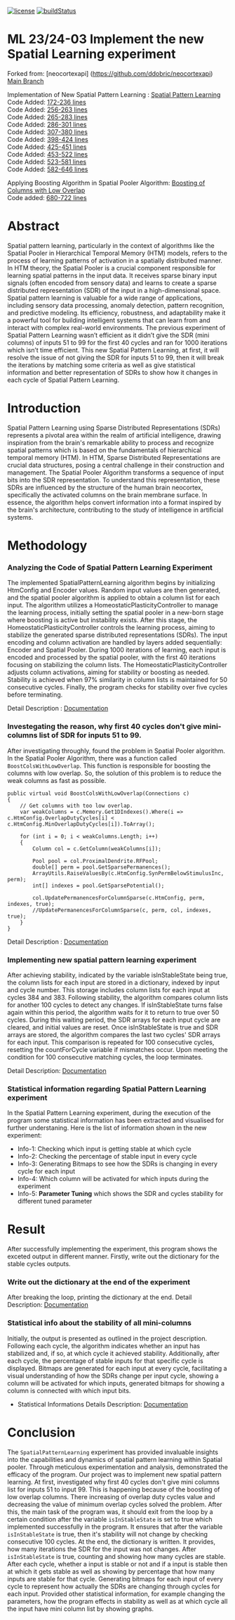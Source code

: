 [![license](https://img.shields.io/github/license/mashape/apistatus.svg?maxAge=2592000)](https://github.com/ddobric/htmdotnet/blob/master/LICENSE)
[![buildStatus](https://github.com/ddobric/neocortexapi/workflows/.NET%20Core/badge.svg)](https://github.com/ddobric/neocortexapi/actions?query=workflow%3A%22.NET+Core%22)
# ML 23/24-03 Implement the new Spatial Learning experiment

Forked from: [neocortexapi] (https://github.com/ddobric/neocortexapi)
[Main Branch](https://github.com/fahimtalukdarakash/neocortexapi_Team_SqrAS)

Implementation of New Spatial Pattern Learning : [Spatial Pattern Learning](https://github.com/fahimtalukdarakash/neocortexapi_Team_SqrAS/blob/master/source/Samples/NeoCortexApiSample/SpatialPatternLearning.cs) </br>
Code Added: [172-236 lines](https://github.com/fahimtalukdarakash/neocortexapi_Team_SqrAS/blob/bbfab249cb11380daee1b2de9d93a60845f25c97/source/Samples/NeoCortexApiSample/SpatialPatternLearning.cs#L172C1-L236C14) </br>
Code Added: [256-263 lines](https://github.com/fahimtalukdarakash/neocortexapi_Team_SqrAS/blob/bbfab249cb11380daee1b2de9d93a60845f25c97/source/Samples/NeoCortexApiSample/SpatialPatternLearning.cs#L256C1-L263C132) </br>
Code Added: [265-283 lines](https://github.com/fahimtalukdarakash/neocortexapi_Team_SqrAS/blob/bbfab249cb11380daee1b2de9d93a60845f25c97/source/Samples/NeoCortexApiSample/SpatialPatternLearning.cs#L265C1-L283C22) </br>
Code Added: [286-301 lines](https://github.com/fahimtalukdarakash/neocortexapi_Team_SqrAS/blob/bbfab249cb11380daee1b2de9d93a60845f25c97/source/Samples/NeoCortexApiSample/SpatialPatternLearning.cs#L286C1-L301C22) </br>
Code Added: [307-380 lines](https://github.com/fahimtalukdarakash/neocortexapi_Team_SqrAS/blob/bbfab249cb11380daee1b2de9d93a60845f25c97/source/Samples/NeoCortexApiSample/SpatialPatternLearning.cs#L307C1-L380C66) </br>
Code Added: [398-424 lines](https://github.com/fahimtalukdarakash/neocortexapi_Team_SqrAS/blob/bbfab249cb11380daee1b2de9d93a60845f25c97/source/Samples/NeoCortexApiSample/SpatialPatternLearning.cs#L398C1-L424C10) </br>
Code Added: [425-451 lines](https://github.com/fahimtalukdarakash/neocortexapi_Team_SqrAS/blob/bbfab249cb11380daee1b2de9d93a60845f25c97/source/Samples/NeoCortexApiSample/SpatialPatternLearning.cs#L398C1-L424C10) </br>
Code Added: [453-522 lines](https://github.com/fahimtalukdarakash/neocortexapi_Team_SqrAS/blob/bbfab249cb11380daee1b2de9d93a60845f25c97/source/Samples/NeoCortexApiSample/SpatialPatternLearning.cs#L453C1-L522C1) </br>
Code Added: [523-581 lines](https://github.com/fahimtalukdarakash/neocortexapi_Team_SqrAS/blob/bbfab249cb11380daee1b2de9d93a60845f25c97/source/Samples/NeoCortexApiSample/SpatialPatternLearning.cs#L523C1-L581C10) </br>
Code Added: [582-646 lines](https://github.com/fahimtalukdarakash/neocortexapi_Team_SqrAS/blob/bbfab249cb11380daee1b2de9d93a60845f25c97/source/Samples/NeoCortexApiSample/SpatialPatternLearning.cs#L582C1-L646C2) </br>

Applying Boosting Algorithm in Spatial Pooler Algorithm: [Boosting of Columns with Low Overlap](https://github.com/fahimtalukdarakash/neocortexapi_Team_SqrAS/blob/master/source/NeoCortexApi/SpatialPooler.cs)</br>
Code added: [680-722 lines](https://github.com/fahimtalukdarakash/neocortexapi_Team_SqrAS/blob/aa74a4ef6155784d7d0abc14669e817eab47d111/source/NeoCortexApi/SpatialPooler.cs#L680C1-L723C1)</br>

# Abstract
Spatial pattern learning, particularly in the context of algorithms like the Spatial Pooler in Hierarchical Temporal Memory (HTM) models, refers to the process of learning patterns of activation in a spatially distributed manner. In HTM theory, the Spatial Pooler is a crucial component responsible for learning spatial patterns in the input data. It receives sparse binary input signals (often encoded from sensory data) and learns to create a sparse distributed representation (SDR) of the input in a high-dimensional space. Spatial pattern learning is valuable for a wide range of applications, including sensory data processing, anomaly detection, pattern recognition, and predictive modeling. Its efficiency, robustness, and adaptability make it a powerful tool for building intelligent systems that can learn from and interact with complex real-world environments. The previous experiment of Spatial Pattern Learning wasn’t efficient as it didn’t give the SDR (mini columns) of inputs 51 to 99 for the first 40 cycles and ran for 1000 iterations which isn’t time efficient. This new Spatial Pattern Learning, at first, it will resolve the issue of not giving the SDR for inputs 51 to 99, then it will break the iterations by matching some criteria as well as give statistical information and better representation of SDRs to show how it changes in each cycle of Spatial Pattern Learning.

# Introduction
Spatial Pattern Learning using Sparse Distributed Representations (SDRs) represents a pivotal area within the realm of artificial intelligence, drawing inspiration from the brain's remarkable ability to process and recognize spatial patterns which is based on the fundamentals of hierarchical temporal memory (HTM). In HTM, Sparse Distributed Representations are crucial data structures, posing a central challenge in their construction and management. The Spatial Pooler Algorithm transforms a sequence of input bits into the SDR representation. To understand this representation, these SDRs are influenced by the structure of the human brain neocortex, specifically the activated columns on the brain membrane surface. In essence, the algorithm helps convert information into a format inspired by the brain's architecture, contributing to the study of intelligence in artificial systems.

# Methodology

### Analyzing the Code of Spatial Pattern Learning Experiment
The implemented SpatialPatternLearning algorithm begins by initializing HtmConfig and Encoder values. Random input values are then generated, and the spatial pooler algorithm is applied to obtain a column list for each input. The algorithm utilizes a HomeostaticPlasticityController to manage the learning process, initially setting the spatial pooler in a new-born stage where boosting is active but instability exists. After this stage, the HomeostaticPlasticityController controls the learning process, aiming to stabilize the generated sparse distributed representations (SDRs). The input encoding and column activation are handled by layers added sequentially: Encoder and Spatial Pooler. During 1000 iterations of learning, each input is encoded and processed by the spatial pooler, with the first 40 iterations focusing on stabilizing the column lists. The HomeostaticPlasticityController adjusts column activations, aiming for stability or boosting as needed. Stability is achieved when 97% similarity in column lists is maintained for 50 consecutive cycles. Finally, the program checks for stability over five cycles before terminating.

Detail Description : [Documentation](https://github.com/fahimtalukdarakash/neocortexapi_Team_SqrAS/blob/master/Project%20Documentation.md#task-1-analyzing-the-code-of-spatial-pattern-learning)

### Investegating the reason, why first 40 cycles don't give mini-columns list of SDR for inputs 51 to 99.

After investigating throughly, found the problem in Spatial Pooler algorithm. In the Spatial Pooler Algorithm, there was a function called `BoostColsWithLowOverlap`. This function is responsible for boosting the columns with low overlap. So, the solution of this problem is to reduce the weak columns as fast as possible.
```
public virtual void BoostColsWithLowOverlap(Connections c)
{
    // Get columns with too low overlap.
    var weakColumns = c.Memory.Get1DIndexes().Where(i => c.HtmConfig.OverlapDutyCycles[i] < c.HtmConfig.MinOverlapDutyCycles[i]).ToArray();

    for (int i = 0; i < weakColumns.Length; i++)
    {
        Column col = c.GetColumn(weakColumns[i]);

        Pool pool = col.ProximalDendrite.RFPool;
        double[] perm = pool.GetSparsePermanences();
        ArrayUtils.RaiseValuesBy(c.HtmConfig.SynPermBelowStimulusInc, perm);
        int[] indexes = pool.GetSparsePotential();

        col.UpdatePermanencesForColumnSparse(c.HtmConfig, perm, indexes, true);
        //UpdatePermanencesForColumnSparse(c, perm, col, indexes, true);
    }
}

```
Detail Description : [Documentation](https://github.com/fahimtalukdarakash/neocortexapi_Team_SqrAS/blob/master/Project%20Documentation.md#task-2-investegating-the-reason-why-first-40-cycles-dont-give-mini-columns-list-of-sdr-for-inputs-51-to-99)

### Implementing new spatial pattern learning experiment

After achieving stability, indicated by the variable isInStableState being true, the column lists for each input are stored in a dictionary, indexed by input and cycle number. This storage includes column lists for each input at cycles 384 and 383. Following stability, the algorithm compares column lists for another 100 cycles to detect any changes. If isInStableState turns false again within this period, the algorithm waits for it to return to true over 50 cycles. During this waiting period, the SDR arrays for each input cycle are cleared, and initial values are reset. Once isInStableState is true and SDR arrays are stored, the algorithm compares the last two cycles' SDR arrays for each input. This comparison is repeated for 100 consecutive cycles, resetting the countForCycle variable if mismatches occur. Upon meeting the condition for 100 consecutive matching cycles, the loop terminates.

Detail Description: [Documentation](https://github.com/fahimtalukdarakash/neocortexapi_Team_SqrAS/blob/master/Project%20Documentation.md#task-3-implementing-new-spatial-pattern-learning-experiment)

### Statistical information regarding Spatial Pattern Learning experiment
In the Spatial Pattern Learning experiment, during the execution of the program some statistical information has been extracted and visualised for further understaning. Here is the list of information shown in the new experiment:
- Info-1: Checking which input is getting stable at which cycle
- Info-2: Checking the percentage of stable input in every cycle
- Info-3: Generating Bitmaps to see how the SDRs is changing in every cycle for each input
- Info-4: Which column will be activated for which inputs during the experiment 
- Info-5: **Parameter Tuning** which shows the SDR and cycles stability for different tuned parameter

# Result

After successfully implementing the experiment, this program shows the exceted output in different manner. Firstly, write out the dictionary for the stable cycles outputs.

### Write out the dictionary at the end of the experiment
After breaking the loop, printing the dictionary at the end.
Detail Description: [Documentation](https://github.com/fahimtalukdarakash/neocortexapi_Team_SqrAS/blob/master/Project%20Documentation.md#task-4-write-out-the-dictionary-at-the-end) 

### Statistical info about the stability of all mini-columns

Initially, the output is presented as outlined in the project description. Following each cycle, the algorithm indicates whether an input has stabilized and, if so, at which cycle it achieved stability. Additionally, after each cycle, the percentage of stable inputs for that specific cycle is displayed. Bitmaps are generated for each input at every cycle, facilitating a visual understanding of how the SDRs change per input cycle, showing a column will be activated for which inputs, generated bitmaps for showing a column is connected with which input bits.

- Statistical Informations Details Description: [Documentation](https://github.com/fahimtalukdarakash/neocortexapi_Team_SqrAS/blob/master/Project%20Documentation.md#task-5-providing-some-more-readable-statistical-info-about-the-stability-of-all-mini-columns)


# Conclusion

The `SpatialPatternLearning` experiment has provided invaluable insights into the capabilities and dynamics of spatial pattern learning within Spatial pooler. Through meticulous experimentation and analysis, demonstrated the efficacy of the program. Our project was to implement new spatial pattern learning. At first, investigated why first 40 cycles don't give mini columns list for inputs 51 to input 99. This is happening because of the boosting of low overlap columns. There increasing of overlap duty cycles value and decreasing the value of minimum overlap cycles solved the problem. After this, the main task of the program was, it should exit from the loop by a certain condition after the variable `isInStableState` is set to true which implemented successfully in the program. It ensures that after the variable `isInStableState` is true, then it's stability will not change by checking consecutive 100 cycles. At the end, the dictionary is written.  It provides, how many iterations the SDR for the input was not changes. After `isInStableState` is true, counting and showing how many cycles are stable. After each cycle, whether a input is stable or not and if a input is stable then at which it gets stable as well as showing by percentage that how many inputs are stable for that cycle. Generating bitmaps for each input of every cycle to represent how actually the SDRs are changing through cycles for each input. Provided other statistical information, for example changing the parameters, how the program effects in stability as well as at which cycle all the input have mini column list by showing graphs.
